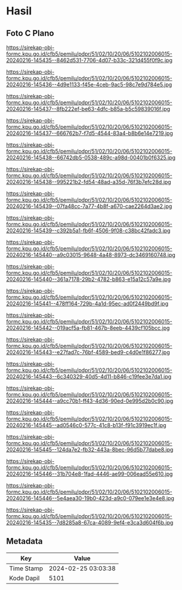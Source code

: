 # Hasil

## Foto C Plano

https://sirekap-obj-formc.kpu.go.id/cfb5/pemilu/pdpr/51/02/10/20/06/5102102006015-20240216-145435--8462d531-7706-4d07-b33c-321d455f0f9c.jpg

https://sirekap-obj-formc.kpu.go.id/cfb5/pemilu/pdpr/51/02/10/20/06/5102102006015-20240216-145436--4d9e1133-f45e-4ceb-9ac5-98c7e9d784e5.jpg

https://sirekap-obj-formc.kpu.go.id/cfb5/pemilu/pdpr/51/02/10/20/06/5102102006015-20240216-145437--8fb222ef-be63-4dfc-b85a-b5c59839016f.jpg

https://sirekap-obj-formc.kpu.go.id/cfb5/pemilu/pdpr/51/02/10/20/06/5102102006015-20240216-145437--666762b7-f7d5-4544-83a4-b8b6e14e7219.jpg

https://sirekap-obj-formc.kpu.go.id/cfb5/pemilu/pdpr/51/02/10/20/06/5102102006015-20240216-145438--66742db5-0538-489c-a98d-00401b0f6325.jpg

https://sirekap-obj-formc.kpu.go.id/cfb5/pemilu/pdpr/51/02/10/20/06/5102102006015-20240216-145438--995221b2-fd54-48ad-a35d-76f3b7efc28d.jpg

https://sirekap-obj-formc.kpu.go.id/cfb5/pemilu/pdpr/51/02/10/20/06/5102102006015-20240216-145439--07fa48cc-7a77-4b8f-a670-cae2264d3ae2.jpg

https://sirekap-obj-formc.kpu.go.id/cfb5/pemilu/pdpr/51/02/10/20/06/5102102006015-20240216-145439--c392b5a1-fb6f-4506-9f08-c38bc42fadc3.jpg

https://sirekap-obj-formc.kpu.go.id/cfb5/pemilu/pdpr/51/02/10/20/06/5102102006015-20240216-145440--a9c03015-9648-4a48-8973-dc3469160748.jpg

https://sirekap-obj-formc.kpu.go.id/cfb5/pemilu/pdpr/51/02/10/20/06/5102102006015-20240216-145440--361a7178-29b2-4782-b863-e15a12c57a9e.jpg

https://sirekap-obj-formc.kpu.go.id/cfb5/pemilu/pdpr/51/02/10/20/06/5102102006015-20240216-145441--478ff164-729b-4a1d-95ec-ad0f2449bd9f.jpg

https://sirekap-obj-formc.kpu.go.id/cfb5/pemilu/pdpr/51/02/10/20/06/5102102006015-20240216-145442--019acf5a-fb81-467b-8eeb-4439cf105bcc.jpg

https://sirekap-obj-formc.kpu.go.id/cfb5/pemilu/pdpr/51/02/10/20/06/5102102006015-20240216-145443--e27fad7c-76bf-4589-bed9-c4d0e1f86277.jpg

https://sirekap-obj-formc.kpu.go.id/cfb5/pemilu/pdpr/51/02/10/20/06/5102102006015-20240216-145443--6c340329-40d5-4d11-b846-c19fee3e7da1.jpg

https://sirekap-obj-formc.kpu.go.id/cfb5/pemilu/pdpr/51/02/10/20/06/5102102006015-20240216-145444--a9cc70b1-ff43-4d36-90ed-0e995d2b0c90.jpg

https://sirekap-obj-formc.kpu.go.id/cfb5/pemilu/pdpr/51/02/10/20/06/5102102006015-20240216-145445--ad0546c0-577c-41c8-b13f-f91c3919ec1f.jpg

https://sirekap-obj-formc.kpu.go.id/cfb5/pemilu/pdpr/51/02/10/20/06/5102102006015-20240216-145445--124da7e2-fb32-443a-8bec-96d5b77dabe8.jpg

https://sirekap-obj-formc.kpu.go.id/cfb5/pemilu/pdpr/51/02/10/20/06/5102102006015-20240216-145446--31b704e8-1fad-4446-ae99-006ead55e610.jpg

https://sirekap-obj-formc.kpu.go.id/cfb5/pemilu/pdpr/51/02/10/20/06/5102102006015-20240216-145446--5e4aea30-19b0-423d-a9c0-079ee1e3e4e8.jpg

https://sirekap-obj-formc.kpu.go.id/cfb5/pemilu/pdpr/51/02/10/20/06/5102102006015-20240216-145435--7d8285a8-67ca-4089-9ef4-e3ca3d604f6b.jpg


## Metadata

| Key        | Value               |
| ---------- | ------------------- |
| Time Stamp | 2024-02-25 03:03:38 |
| Kode Dapil | 5101                |



